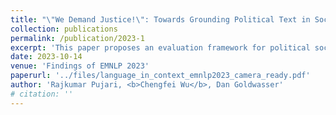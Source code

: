 ```yaml
---
title: "\"We Demand Justice!\": Towards Grounding Political Text in Social Context"
collection: publications
permalink: /publication/2023-1
excerpt: 'This paper proposes an evaluation framework for political social grounding frameworks. It benchmarks and improves existing graph framework using novel learning tasks aided by contrastive learning and LLM based knowledge summary augmentation.'
date: 2023-10-14
venue: 'Findings of EMNLP 2023'
paperurl: '../files/language_in_context_emnlp2023_camera_ready.pdf'
author: 'Rajkumar Pujari, <b>Chengfei Wu</b>, Dan Goldwasser'
# citation: ''
---
```


